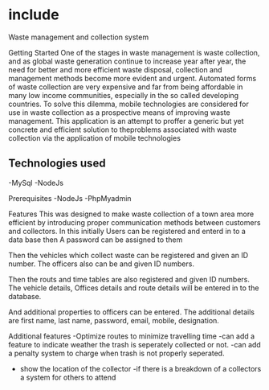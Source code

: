 # include

Waste management and collection system

Getting Started One of the stages in waste management is waste collection, and as global waste generation continue to increase year after year, the need for better and more efficient waste disposal, collection and management methods become more evident and urgent. Automated forms of waste collection are very expensive and far from being affordable in many low income communities, especially in the so called developing countries. To solve this dilemma, mobile technologies are considered for use in waste collection as a prospective means of improving waste management. This application is an attempt to proffer a generic but yet concrete and efficient solution to theproblems associated with waste collection via the application of mobile technologies

## Technologies used
-MySql
-NodeJs

Prerequisites 
-NodeJs 
-PhpMyadmin

Features This was designed to make waste collection of a town area more efficient by introducing proper communication methods between customers and collectors. In this initially Users can be registered and enterd in to a data base then A password can be assigned to them

Then the vehicles which collect waste can be registered and given an ID number. The officers also can be and given ID numbers.

Then the routs and time tables are also registered and given ID numbers. The vehicle details, Offices details and route details will be entered in to the database.

And additional properties to officers can be entered. The additional details are first name, last name, password, email, mobile, designation.

Additional features 
-Optimize routes to minimize travelling time 
-can add a feature to indicate weather the trash is seperately collected or not. 
-can add a penalty system to charge when trash is not properly seperated.
- show the location of the collector
-if there is a breakdown of a collectors a system for others to attend
